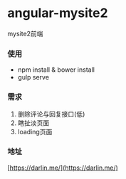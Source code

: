 # angular-mysite2
mysite2前端

### 使用
  * npm install & bower install
  * gulp serve


### 需求
  1. 删除评论与回复接口(低)
  2. 瞎扯淡页面
  3. loading页面

### 地址
  [https://darlin.me/](https://darlin.me/)
